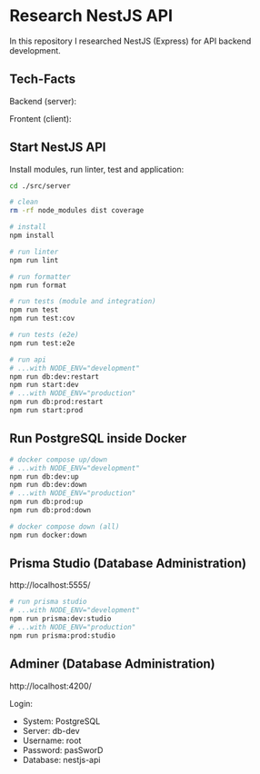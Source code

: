 # Research NestJS API

In this repository I researched NestJS (Express) for API backend development.

## Tech-Facts

Backend (server):

Frontent (client):

## Start NestJS API

Install modules, run linter, test and application:

```sh
cd ./src/server

# clean
rm -rf node_modules dist coverage

# install
npm install

# run linter
npm run lint

# run formatter
npm run format

# run tests (module and integration)
npm run test
npm run test:cov

# run tests (e2e)
npm run test:e2e

# run api
# ...with NODE_ENV="development"
npm run db:dev:restart
npm run start:dev
# ...with NODE_ENV="production"
npm run db:prod:restart
npm run start:prod
```

## Run PostgreSQL inside Docker

```sh
# docker compose up/down
# ...with NODE_ENV="development"
npm run db:dev:up
npm run db:dev:down
# ...with NODE_ENV="production"
npm run db:prod:up
npm run db:prod:down

# docker compose down (all)
npm run docker:down
```

## Prisma Studio (Database Administration)

http://localhost:5555/

```sh
# run prisma studio
# ...with NODE_ENV="development"
npm run prisma:dev:studio
# ...with NODE_ENV="production"
npm run prisma:prod:studio
```

## Adminer (Database Administration)

http://localhost:4200/

Login:

- System: PostgreSQL
- Server: db-dev
- Username: root
- Password: pasSworD
- Database: nestjs-api
